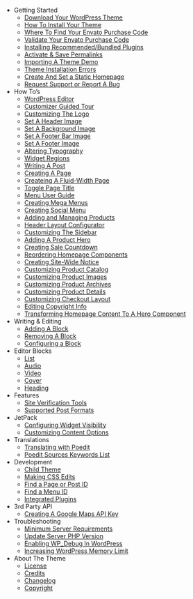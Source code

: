 - Getting Started
  - [Download Your WordPress Theme](download-conj-wordpress-theme.md)
  - [How To Install Your Theme](how-to-install-conj-theme.md)
  - [Where To Find Your Envato Purchase Code](where-to-find-your-envato-purchase-code.md)
  - [Validate Your Envato Purchase Code](validate-your-envato-purchase-code.md)
  - [Installing Recommended/Bundled Plugins](installing-recommended-plugins.md)
  - [Activate & Save Permalinks](activate-and-save-permalinks.md)
  - [Importing A Theme Demo](importing-conj-theme-demo-data.md)
  - [Theme Installation Errors](conj-theme-installation-errors.md)
  - [Create And Set a Static Homepage](create-and-set-static-homepage.md)
  - [Request Support or Report A Bug](how-to-request-support.md)
- How To’s
  - [WordPress Editor](wordpress-editor.md)
  - [Customizer Guided Tour](customizer-guided-tour.md)
  - [Customizing The Logo](customizing-logo.md)
  - [Set A Header Image](set-header-image.md)
  - [Set A Background Image](set-background-image.md)
  - [Set A Footer Bar Image](set-footer-bar-image.md)
  - [Set A Footer Image](set-footer-image.md)
  - [Altering Typography](altering-typography.md)
  - [Widget Regions](widget-regions.md)
  - [Writing A Post](writing-post.md)
  - [Creating A Page](creating-page.md)
  - [Createing A Fluid-Width Page](creating-fluid-width-page.md)
  - [Toggle Page Title](toggle-page-title.md)
  - [Menu User Guide](menu-user-guide.md)
  - [Creating Mega Menus](creating-mega-menus.md)
  - [Creating Social Menu](creating-social-menu.md)
  - [Adding and Managing Products](managing-products.md)
  - [Header Layout Configurator](header-layout-configurator.md)
  - [Customizing The Sidebar](customizing-sidebar.md)
  - [Adding A Product Hero](adding-product-hero.md)
  - [Creating Sale Countdown](creating-sale-countdown.md)
  - [Reordering Homepage Components](reordering-homepage-components.md)
  - [Creating Site-Wide Notice](creating-store-notice.md)
  - [Customizing Product Catalog](customizing-product-catalog.md)
  - [Customizing Product Images](customizing-product-images.md)
  - [Customizing Product Archives](customizing-product-archives.md)
  - [Customizing Product Details](customizing-product-details.md)
  - [Customizing Checkout Layout](customizing-checkout-layout.md)
  - [Editing Copyright Info](editing-copyright-info.md)
  - [Transforming Homepage Content To A Hero Component](transforming-homepage-content-to-hero-component.md)
- Writing & Editing
  - [Adding A Block](adding-block.md)
  - [Removing A Block](removing-block.md)
  - [Configuring a Block](configuring-block.md)
- Editor Blocks
  - [List](list-block.md)
  - [Audio](audio-block.md)
  - [Video](video-block.md)
  - [Cover](cover-block.md)
  - [Heading](heading-block.md)
- Features
  - [Site Verification Tools](site-verification-tools.md)
  - [Supported Post Formats](supported-post-formats.md)
- JetPack
  - [Configuring Widget Visibility](jetpack-configuring-widget-visibility.md)
  - [Customizing Content Options](jetpack-customizing-content-options.md)
- Translations
  - [Translating with Poedit](translating-with-poedit.md)
  - [Poedit Sources Keywords List](poedit-sources-keywords-list.md)
- Development
  - [Child Theme](conj-child-theme.md)
  - [Making CSS Edits](making-css-edits.md)
  - [Find a Page or Post ID](locate-page-id.md)
  - [Find a Menu ID](locate-menu-id.md)
  - [Integrated Plugins](integrated-plugins.md)
- 3rd Party API
  - [Creating A Google Maps API Key](creating-google-maps-api-key.md)
- Troubleshooting
  - [Minimum Server Requirements](minimum-server-requirements.md)
  - [Update Server PHP Version](update-server-php-version.md)
  - [Enabling WP_Debug In WordPress](enabling-wp-debug.md)
  - [Increasing WordPress Memory Limit](increasing-wordpress-memory-limit.md)
- About The Theme
  - [License](conj-wordpress-theme-license.md)
  - [Credits](conj-wordpress-theme-credits.md)
  - [Changelog](conj-wordpress-theme-changelog.md)
  - [Copyright](conj-wordpress-theme-copyright.md)
